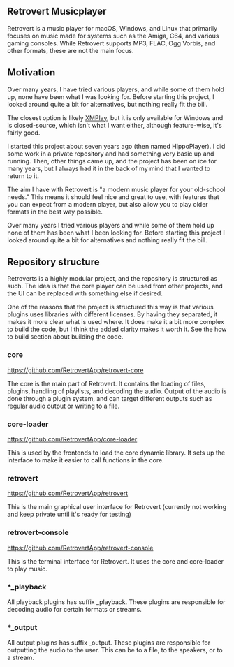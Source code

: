 ## Retrovert Musicplayer 

Retrovert is a music player for macOS, Windows, and Linux that primarily focuses on music made for systems such as the Amiga, C64, and various gaming consoles. While Retrovert supports MP3, FLAC, Ogg Vorbis, and other formats, these are not the main focus.

## Motivation

Over many years, I have tried various players, and while some of them hold up, none have been what I was looking for. Before starting this project, I looked around quite a bit for alternatives, but nothing really fit the bill.

The closest option is likely [XMPlay](https://www.xmplay.com/), but it is only available for Windows and is closed-source, which isn't what I want either, although feature-wise, it's fairly good. 

I started this project about seven years ago (then named HippoPlayer). I did some work in a private repository and had something very basic up and running. Then, other things came up, and the project has been on ice for many years, but I always had it in the back of my mind that I wanted to return to it.

The aim I have with Retrovert is "a modern music player for your old-school needs." This means it should feel nice and great to use, with features that you can expect from a modern player, but also allow you to play older formats in the best way possible.

Over many years I tried various players and while some of them hold up none of them has been what I been looking for. Before starting this project I looked around quite a bit for alternatives and nothing really fit the bill.

## Repository structure

Retroverts is a highly modular project, and the repository is structured as such. The idea is that the core player can be used from other projects, and the UI can be replaced with something else if desired.

One of the reasons that the project is structured this way is that various plugins uses libraries with different licenses. By having they separated, it makes it more clear what is used where. It does make it a bit more complex to build the code, but I think the added clarity makes it worth it. See the how to build section about building the code. 

### core

https://github.com/RetrovertApp/retrovert-core

The core is the main part of Retrovert. It contains the loading of files, plugins, handling of playlists, and decoding the audio. Output of the audio is done through a plugin system, and can target different outputs such as regular audio output or writing to a file.

### core-loader

https://github.com/RetrovertApp/core-loader

This is used by the frontends to load the core dynamic library. It sets up the interface to make it easier to call functions in the core. 

### retrovert

https://github.com/RetrovertApp/retrovert

This is the main graphical user interface for Retrovert (currently not working and keep private until it's ready for testing) 

### retrovert-console

https://github.com/RetrovertApp/retrovert-console

This is the terminal interface for Retrovert. It uses the core and core-loader to play music.

### *_playback

All playback plugins has suffix _playback. These plugins are responsible for decoding audio for certain formats or streams.

### *_output

All output plugins has suffix _output. These plugins are responsible for outputting the audio to the user. This can be to a file, to the speakers, or to a stream.
